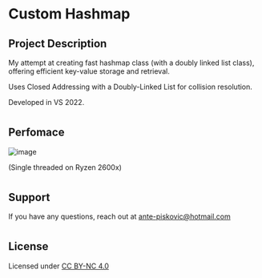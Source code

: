 # Custom Hashmap
## Project Description
My attempt at creating fast hashmap class (with a doubly linked list class), offering efficient key-value storage and retrieval.

Uses Closed Addressing with a Doubly-Linked List for collision resolution.

Developed in VS 2022. 
#
## Perfomace
![image](https://github.com/AnteDev00/Custom-Hashmap/assets/151842550/a6432ea1-0ae1-4fa6-a5aa-474827dacf76)

(Single threaded on Ryzen 2600x)
#
## Support
If you have any questions, reach out at [ante-piskovic@hotmail.com](mailto:ante-piskovic@hotmail.com)
#
## License
Licensed under [CC BY-NC 4.0](https://creativecommons.org/licenses/by-nc/4.0/)

